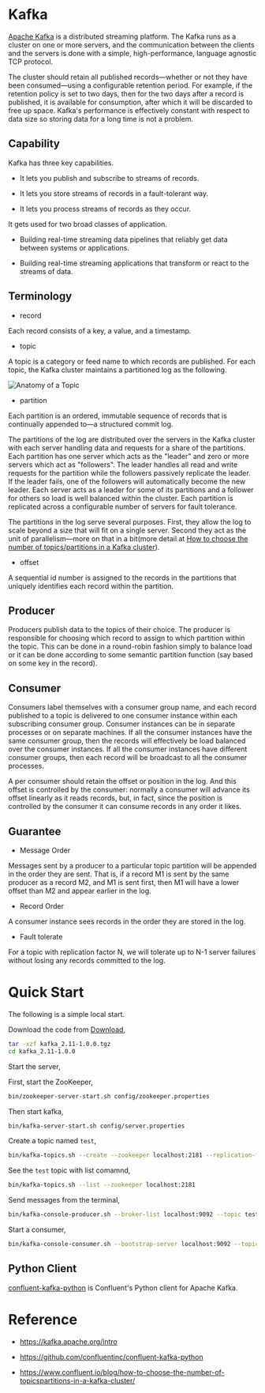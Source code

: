
Kafka
=====

[Apache Kafka](https://kafka.apache.org/intro) is a distributed streaming platform.
The Kafka runs as a cluster on one or more servers, and the communication between the clients and the servers is done with a simple, high-performance, language agnostic TCP protocol.

The cluster should retain all published records—whether or not they have been consumed—using a configurable retention period.
For example, if the retention policy is set to two days, then for the two days after a record is published, it is available for consumption, after which it will be discarded to free up space.
Kafka's performance is effectively constant with respect to data size so storing data for a long time is not a problem. 


Capability
----------

Kafka has three key capabilities.

  * It lets you publish and subscribe to streams of records.

  * It lets you store streams of records in a fault-tolerant way.

  * It lets you process streams of records as they occur.

It gets used for two broad classes of application.

  * Building real-time streaming data pipelines that reliably get data between systems or applications.

  * Building real-time streaming applications that transform or react to the streams of data.



Terminology
-----------

  * record

Each record consists of a key, a value, and a timestamp.

  * topic

A topic is a category or feed name to which records are published. For each topic, the Kafka cluster maintains a partitioned log as the following.

![Anatomy of a Topic](https://kafka.apache.org/10/images/log_anatomy.png)

  * partition

Each partition is an ordered, immutable sequence of records that is continually appended to—a structured commit log.

The partitions of the log are distributed over the servers in the Kafka cluster with each server handling data and requests for a share of the partitions.
Each partition has one server which acts as the "leader" and zero or more servers which act as "followers".
The leader handles all read and write requests for the partition while the followers passively replicate the leader.
If the leader fails, one of the followers will automatically become the new leader.
Each server acts as a leader for some of its partitions and a follower for others so load is well balanced within the cluster. 
Each partition is replicated across a configurable number of servers for fault tolerance. 

The partitions in the log serve several purposes. First, they allow the log to scale beyond a size that will fit on a single server.
Second they act as the unit of parallelism—more on that in a bit(more detail at [How to choose the number of topics/partitions in a Kafka cluster](https://www.confluent.io/blog/how-to-choose-the-number-of-topicspartitions-in-a-kafka-cluster/)).

  * offset

A sequential id number is assigned to the records in the partitions that uniquely identifies each record within the partition.


Producer
--------

Producers publish data to the topics of their choice. The producer is responsible for choosing which record to assign to which partition within the topic.
This can be done in a round-robin fashion simply to balance load or it can be done according to some semantic partition function (say based on some key in the record).


Consumer
--------

Consumers label themselves with a consumer group name, and each record published to a topic is delivered to one consumer instance within each subscribing consumer group.
Consumer instances can be in separate processes or on separate machines.
If all the consumer instances have the same consumer group, then the records will effectively be load balanced over the consumer instances.
If all the consumer instances have different consumer groups, then each record will be broadcast to all the consumer processes.

A per consumer should retain the offset or position in the log. And this offset is controlled by the consumer: normally a consumer will advance its offset linearly as it reads records,
but, in fact, since the position is controlled by the consumer it can consume records in any order it likes.


Guarantee
---------

  * Message Order

Messages sent by a producer to a particular topic partition will be appended in the order they are sent.
That is, if a record M1 is sent by the same producer as a record M2, and M1 is sent first, then M1 will have a lower offset than M2 and appear earlier in the log.

  * Record Order

A consumer instance sees records in the order they are stored in the log.

  * Fault tolerate

For a topic with replication factor N, we will tolerate up to N-1 server failures without losing any records committed to the log. 


Quick Start
===========

The following is a simple local start.

Download the code from [Download](https://www.apache.org/dyn/closer.cgi?path=/kafka/1.0.0/kafka_2.11-1.0.0.tgz),

```bash
tar -xzf kafka_2.11-1.0.0.tgz
cd kafka_2.11-1.0.0
```

Start the server,

First, start the ZooKeeper,

```bash
bin/zookeeper-server-start.sh config/zookeeper.properties
```

Then start kafka,

```bash
bin/kafka-server-start.sh config/server.properties
```

Create a topic named `test`,

```bash
bin/kafka-topics.sh --create --zookeeper localhost:2181 --replication-factor 1 --partitions 1 --topic test
```

See the `test` topic with list comamnd,

```bash
bin/kafka-topics.sh --list --zookeeper localhost:2181
```

Send messages from the terminal,

```bash
bin/kafka-console-producer.sh --broker-list localhost:9092 --topic test
```

Start a consumer,

```bash
bin/kafka-console-consumer.sh --bootstrap-server localhost:9092 --topic test --from-beginning
```

Python Client
-------------

[confluent-kafka-python](https://github.com/confluentinc/confluent-kafka-python) is Confluent's Python client for Apache Kafka.



Reference
=========

  * <https://kafka.apache.org/intro>

  * <https://github.com/confluentinc/confluent-kafka-python>

  * <https://www.confluent.io/blog/how-to-choose-the-number-of-topicspartitions-in-a-kafka-cluster/>
